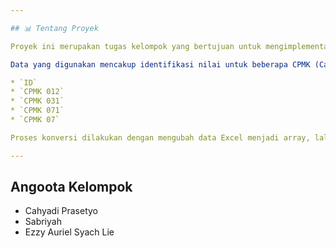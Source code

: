 ```yaml
---

## 📊 Tentang Proyek

Proyek ini merupakan tugas kelompok yang bertujuan untuk mengimplementasikan data dari file Excel ke dalam bentuk visualisasi grafik. Seluruh proses dilakukan tanpa menggunakan library eksternal, baik di sisi backend (Python) maupun frontend (HTML, CSS, JavaScript).

Data yang digunakan mencakup identifikasi nilai untuk beberapa CPMK (Capaian Pembelajaran Mata Kuliah), yaitu:

* `ID`
* `CPMK 012`
* `CPMK 031`
* `CPMK 071`
* `CPMK 07`

Proses konversi dilakukan dengan mengubah data Excel menjadi array, lalu memvisualisasikannya dalam bentuk grafik interaktif di halaman web.

---
```


## Angoota Kelompok
* Cahyadi Prasetyo
* Sabriyah
* Ezzy Auriel Syach Lie

